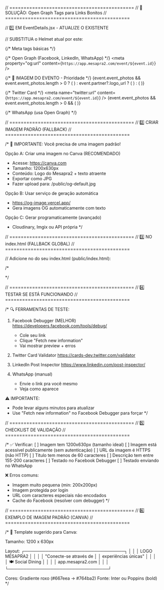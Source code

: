 // ============================================
// 🎨 SOLUÇÃO: Open Graph Tags para Links Bonitos
// ============================================

// 1️⃣ EM EventDetails.jsx - ATUALIZE O <Helmet> EXISTENTE

// SUBSTITUA o Helmet atual por este:

<Helmet>
  {/* Meta tags básicas */}
  <title>{event.title} - Mesapra2</title>
  <meta name="description" content={event.description} />
  
  {/* Open Graph (Facebook, LinkedIn, WhatsApp) */}
  <meta property="og:type" content="website" />
  <meta property="og:url" content={`https://app.mesapra2.com/event/${event.id}`} />
  <meta property="og:title" content={event.title} />
  <meta property="og:description" content={event.description} />
  <meta property="og:site_name" content="Mesapra2 - Social Dining" />
  
  {/* 📸 IMAGEM DO EVENTO - Prioridade */}
  {event.event_photos && event.event_photos.length > 0 ? (
    <meta property="og:image" content={event.event_photos[0]} />
  ) : event.partner?.logo_url ? (
    <meta property="og:image" content={event.partner.logo_url} />
  ) : (
    <meta property="og:image" content="https://app.mesapra2.com/og-default.jpg" />
  )}
  
  <meta property="og:image:width" content="1200" />
  <meta property="og:image:height" content="630" />
  <meta property="og:image:alt" content={event.title} />
  
  {/* Twitter Card */}
  <meta name="twitter:card" content="summary_large_image" />
  <meta name="twitter:url" content={`https://app.mesapra2.com/event/${event.id}`} />
  <meta name="twitter:title" content={event.title} />
  <meta name="twitter:description" content={event.description} />
  {event.event_photos && event.event_photos.length > 0 && (
    <meta name="twitter:image" content={event.event_photos[0]} />
  )}
  
  {/* WhatsApp (usa Open Graph) */}
  <meta property="og:locale" content="pt_BR" />
</Helmet>


// ============================================
// 2️⃣ CRIAR IMAGEM PADRÃO (FALLBACK)
// ============================================

/*
📸 IMPORTANTE: Você precisa de uma imagem padrão!

Opção A: Criar uma imagem no Canva (RECOMENDADO)
- Acesse: https://canva.com
- Tamanho: 1200x630px
- Conteúdo: Logo do Mesapra2 + texto atraente
- Exportar como JPG
- Fazer upload para: /public/og-default.jpg

Opção B: Usar serviço de geração automática
- https://og-image.vercel.app/
- Gera imagens OG automaticamente com texto

Opção C: Gerar programaticamente (avançado)
- Cloudinary, Imgix ou API própria
*/


// ============================================
// 3️⃣ NO index.html (FALLBACK GLOBAL)
// ============================================

// Adicione no <head> do seu index.html (public/index.html):

/*
<meta property="og:type" content="website" />
<meta property="og:url" content="https://app.mesapra2.com" />
<meta property="og:title" content="Mesapra2 - Social Dining" />
<meta property="og:description" content="Conectando pessoas através de experiências gastronômicas únicas" />
<meta property="og:image" content="https://app.mesapra2.com/og-default.jpg" />
<meta property="og:image:width" content="1200" />
<meta property="og:image:height" content="630" />
<meta property="og:site_name" content="Mesapra2" />
<meta property="og:locale" content="pt_BR" />

<meta name="twitter:card" content="summary_large_image" />
<meta name="twitter:title" content="Mesapra2 - Social Dining" />
<meta name="twitter:description" content="Conectando pessoas através de experiências gastronômicas únicas" />
<meta name="twitter:image" content="https://app.mesapra2.com/og-default.jpg" />
*/


// ============================================
// 4️⃣ TESTAR SE ESTÁ FUNCIONANDO
// ============================================

/*
🔍 FERRAMENTAS DE TESTE:

1. Facebook Debugger (MELHOR)
   https://developers.facebook.com/tools/debug/
   - Cole seu link
   - Clique "Fetch new information"
   - Vai mostrar preview + erros

2. Twitter Card Validator
   https://cards-dev.twitter.com/validator
   
3. LinkedIn Post Inspector
   https://www.linkedin.com/post-inspector/

4. WhatsApp (manual)
   - Envie o link pra você mesmo
   - Veja como aparece

⚠️ IMPORTANTE: 
- Pode levar alguns minutos para atualizar
- Use "Fetch new information" no Facebook Debugger para forçar
*/


// ============================================
// 5️⃣ CHECKLIST DE VALIDAÇÃO
// ============================================

/*
✅ Verificar:
[ ] Imagem tem 1200x630px (tamanho ideal)
[ ] Imagem está acessível publicamente (sem autenticação)
[ ] URL da imagem é HTTPS (não HTTP)
[ ] Título tem menos de 60 caracteres
[ ] Descrição tem entre 155-200 caracteres
[ ] Testado no Facebook Debugger
[ ] Testado enviando no WhatsApp

❌ Erros comuns:
- Imagem muito pequena (min: 200x200px)
- Imagem protegida por login
- URL com caracteres especiais não encodados
- Cache do Facebook (resolver com debugger)
*/


// ============================================
// 6️⃣ EXEMPLO DE IMAGEM PADRÃO (CANVA)
// ============================================

/*
📐 Template sugerido para Canva:

Tamanho: 1200 x 630px

Layout:
┌─────────────────────────────────┐
│                                 │
│        LOGO MESAPRA2           │
│                                 │
│   "Conecte-se através de       │
│    experiências únicas"         │
│                                 │
│   🍽️ Social Dining              │
│                                 │
│   app.mesapra2.com             │
│                                 │
└─────────────────────────────────┘

Cores: Gradiente roxo (#667eea → #764ba2)
Fonte: Inter ou Poppins (bold)
*/